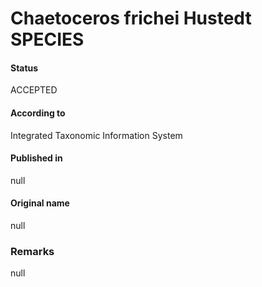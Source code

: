 Chaetoceros frichei Hustedt SPECIES
=======

#### Status
ACCEPTED

#### According to
Integrated Taxonomic Information System

#### Published in
null

#### Original name
null

### Remarks
null